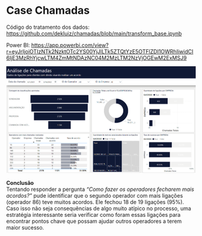 # Case Chamadas

Código do tratamento dos dados: https://github.com/dekluiz/chamadas/blob/main/transform_base.ipynb

Power BI: https://app.powerbi.com/view?r=eyJrIjoiOTIzNTk2NzktOTc2YS00YjJlLTk5ZTQtYzE5OTFlZDI1OWRhIiwidCI6IjE3MzRhYjcwLTM4ZmMtNDAzNC04M2MzLTM2NzVjOGEwM2ExMSJ9

![alt text](https://raw.githubusercontent.com/dekluiz/chamadas/main/readme/Screenshot%202023-11-15%20142404.png?raw=true)


**Conclusão** \
Tentando responder a pergunta _“Como fazer os operadores fecharem mais acordos?”_ pude identificar que o segundo operador com mais ligações (operador 86) teve muitos acordos. Ele fechou 18 de 19 ligações (95%). Caso isso não seja consequências de algo muito atípico no processo, uma estratégia interessante seria verificar como foram essas ligações para encontrar pontos chave que possam ajudar outros operadores a terem maior sucesso.
